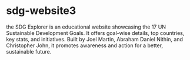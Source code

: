 # sdg-website3
the SDG Explorer is an educational website showcasing the 17 UN Sustainable Development Goals. It offers goal-wise details, top countries, key stats, and initiatives. Built by Joel Martin, Abraham Daniel Nithin, and Christopher John, it promotes awareness and action for a better, sustainable future.
